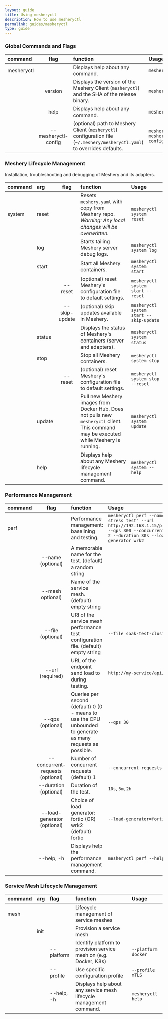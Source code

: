 ```yaml
---
layout: guide
title: Using mesheryctl
description: How to use mesheryctl
permalink: guides/mesheryctl
type: guide
---
```

### Global Commands and Flags

| command           | flag                | function                                                     | Usage                     |
|:------------------|:-------------------:|:-------------------------------------------------------------|:--------------------------|
|mesheryctl         |                     | Displays help about any command.                             | `mesheryctl` |
|                   | version             | Displays the version of the Meshery Client (`mesheryctl`) and the SHA of the release binary. | `mesheryctl system version` |
|                   | help                | Displays help about any command. | `mesheryctl --help` |
|                   | --mesheryctl-config | (optional) path to Meshery Client (`mesheryctl`) configuration file (`~/.meshery/mesheryctl.yaml`) to overrides defaults. | `mesheryctl perf <args> --mesheryctl-config=~/.meshery/mesheryctl.yaml` |

### Meshery Lifecycle Management

Installation, troubleshooting and debugging of Meshery and its adapters.

| command | arg          | flag      | function                                                     | Usage                     |
|:--------|:------------|:---------:|:--------------------------------------------------------------|:--------------------------|
|system   | reset     |           | Resets `meshery.yaml` with copy from Meshery repo. *Warning: Any local changes will be overwritten.* | `mesheryctl system reset` |
|         | log         |           | Starts tailing Meshery server debug logs.                     | `mesheryctl system log` |
|         | start       |           | Start all Meshery containers.                                 | `mesheryctl system start` |
|         |             | --reset   | (optional) reset Meshery's configuration file to default settings. | `mesheryctl system start --reset` |
|         |             | --skip-update | (optional) skip updates available in Meshery. | `mesheryctl system start --skip-update` |
|         | status      |           | Displays the status of Meshery's containers (server and adapters). | `mesheryctl system status` |
|         | stop        |           | Stop all Meshery containers.                                  | `mesheryctl system stop` |
|         |             | --reset   | (optional) reset Meshery's configuration file to default settings. | `mesheryctl system stop --reset` |
|         | update      |           | Pull new Meshery images from Docker Hub. Does not pulls new `mesheryctl` client. This command may be executed while Meshery is running. | `mesheryctl system update` |
|         | help        |           | Displays help about any Meshery lifecycle management command. | `mesheryctl system --help` |

### Performance Management

| command   | flag                              | function                                                          | Usage                                 |
|:----------|:---------------------------------:|:------------------------------------------------------------------|:--------------------------------------|
|perf       |                                   | Performance management: baselining and testing.                   | `mesheryctl perf --name "a quick stress test" --url http://192.168.1.15/productpage --qps 300 --concurrent-requests 2 --duration 30s --load-generator wrk2` |
|           | --name (optional)                 | A memorable name for the test. (default) a random string          |                               |
|           | --mesh optional)                  | Name of the service mesh. (default) empty string                  |                               |
|           | --file (optional)                 | URI of the service mesh performance test configuration file. (default) empty string| `--file soak-test-clusterA.yaml` |
|           | --url (required)                  | URL of the endpoint send load to during testing.                  | `http://my-service/api/v1/test`|
|           | --qps (optional)                  | Queries per second (default) 0 (0 - means to use the CPU unbounded to generate as many requests as possible.  | `--qps 30` |
|           | --concurrent-requests (optional)  | Number of concurrent requests (default) 1                         | `--concurrent-requests 10`    |
|           | --duration (optional)             | Duration of the test.                                             | `10s`, `5m`, `2h`             |
|           | --load-generator (optional)       | Choice of load generator: fortio (OR) wrk2 (default) fortio       | `--load-generator=fortio`     |
|           | --help, -h                        | Displays help the performance management command.                 | `mesheryctl perf --help`      |

### Service Mesh Lifecycle Management

| command    | arg          | flag              | function                                                           | Usage                     |
|:-----------|:-------------|:------------------|:-------------------------------------------------------------------|:--------------------------|
| mesh       |              |                   | Lifecycle management of service meshes                             |                           |
|            | init         |                   | Provision a service mesh                                           |                           |
|            |              | --platform        | Identify platform to provision service mesh on (e.g. Docker, K8s)  | `--platform docker`       |
|            |              | --profile         | Use specific configuration profile                                 | `--profile mTLS`          |
|            |              | --help, -h        | Displays help about any service mesh lifecycle management command. | `mesheryctl help`         |
